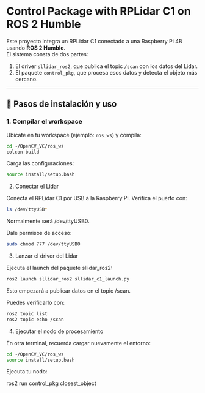 # Control Package with RPLidar C1 on ROS 2 Humble

Este proyecto integra un RPLidar C1 conectado a una Raspberry Pi 4B usando **ROS 2 Humble**.  
El sistema consta de dos partes:  
1. El driver `sllidar_ros2`, que publica el topic `/scan` con los datos del Lidar.  
2. El paquete `control_pkg`, que procesa esos datos y detecta el objeto más cercano.  

---

## 🚀 Pasos de instalación y uso

### 1. Compilar el workspace
Ubícate en tu workspace (ejemplo: `ros_ws`) y compila:

```bash
cd ~/OpenCV_VC/ros_ws
colcon build
```
Carga las configuraciones:
```bash
source install/setup.bash
```
2. Conectar el Lidar

Conecta el RPLidar C1 por USB a la Raspberry Pi.
Verifica el puerto con:
```bash
ls /dev/ttyUSB*
```
Normalmente será /dev/ttyUSB0.

Dale permisos de acceso:
```bash
sudo chmod 777 /dev/ttyUSB0
```
3. Lanzar el driver del Lidar

Ejecuta el launch del paquete sllidar_ros2:
```bash
ros2 launch sllidar_ros2 sllidar_c1_launch.py
```
Esto empezará a publicar datos en el topic /scan.

Puedes verificarlo con:
```bash
ros2 topic list
ros2 topic echo /scan
```
4. Ejecutar el nodo de procesamiento

En otra terminal, recuerda cargar nuevamente el entorno:
```bash
cd ~/OpenCV_VC/ros_ws
source install/setup.bash
```
Ejecuta tu nodo:

ros2 run control_pkg closest_object
